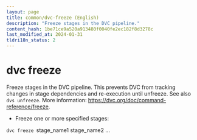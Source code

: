 ```yaml
---
layout: page
title: common/dvc-freeze (English)
description: "Freeze stages in the DVC pipeline."
content_hash: 1be71ce9a520a913480f0040fe2ec182f8d3278c
last_modified_at: 2024-01-31
tldri18n_status: 2
---
```

# dvc freeze

Freeze stages in the DVC pipeline.
This prevents DVC from tracking changes in stage dependencies and re-execution until unfreeze.
See also `dvs unfreeze`.
More information: <https://dvc.org/doc/command-reference/freeze>.

- Freeze one or more specified stages:

`dvc freeze `<span class="tldr-var badge badge-pill bg-dark-lm bg-white-dm text-white-lm text-dark-dm font-weight-bold">stage_name1 stage_name2 ...</span>

